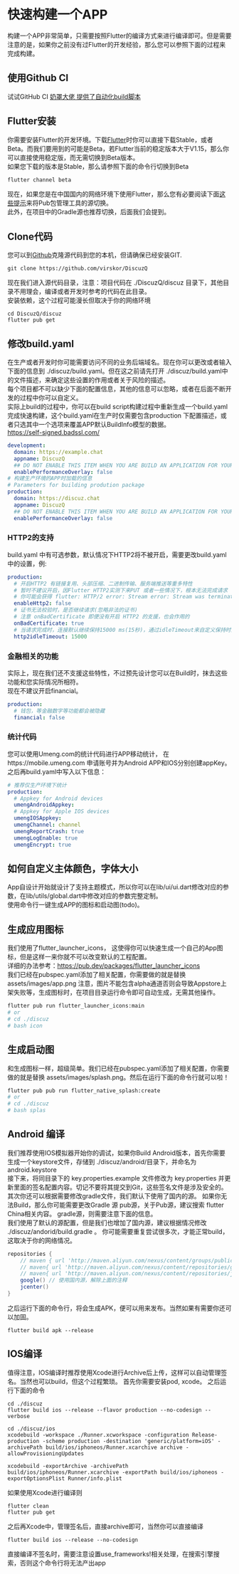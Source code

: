 # 快速构建一个APP
构建一个APP非常简单，只需要按照Flutter的编译方式来进行编译即可。但是需要注意的是，如果你之前没有过Flutter的开发经验，那么您可以参照下面的过程来完成构建。

## 使用Github CI
试试GitHub CI [奶罩大佬 提供了自动化build脚本](https://github.com/naizhao/Build-Discuz-Q-Flutter)


## Flutter安装
你需要安装Flutter的开发环境。下载[Flutter](http://flutter.dev/)时你可以直接下载Stable，或者Beta。而我们要用到的可能是Beta，若Flutter当前的稳定版本大于V1.15，那么你可以直接使用稳定版，而无需切换到Beta版本。  
如果您下载的版本是Stable，那么请参照下面的命令行切换到Beta
```sh
flutter channel beta
```
现在，如果您是在中国国内的网络环境下使用Flutter，那么您有必要阅读下面[这些提示](https://www.jianshu.com/p/2bb9e155cc8c)来将Pub包管理工具的源切换。  
此外，在项目中的Gradle源也推荐切换，后面我们会提到。

## Clone代码
您可以到[Github](https://github.com/virskor/DiscuzQ)克隆源代码到您的本机，但请确保已经安装GIT.
```
git clone https://github.com/virskor/DiscuzQ
```
现在我们进入源代码目录，注意：项目代码在 ./DiscuzQ/discuz 目录下，其他目录不用理会，编译或者开发时参考的代码在此目录。  
安装依赖，这个过程可能漫长但取决于你的网络环境
```
cd DiscuzQ/discuz
flutter pub get
```

## 修改build.yaml
在生产或者开发时你可能需要访问不同的业务后端域名。现在你可以更改或者输入下面的信息到 ./discuz/build.yaml。但在这之前请先打开 ./discuz/build.yaml中的文件描述，来确定这些设置的作用或者关于风险的描述。   
每个项目都不可以缺少下面的配置信息，其他的信息可以忽略，或者在后面不断开发的过程中你可以自定义。  
实际上build的过程中，你可以在build script构建过程中重新生成一个build.yaml完成快速构建，这个build.yaml在生产时仅需要包含production 下配置描述，或者只选其中一个选项来覆盖APP默认BuildInfo模型的数据。  
https://self-signed.badssl.com/
```yaml
development:
  domain: https://example.chat
  appname: DiscuzQ
  ## DO NOT ENABLE THIS ITEM WHEN YOU ARE BUILD AN APPLICATION FOR YOUR USERS
  enablePerformanceOverlay: false
# 构建生产环境的APP时加载的信息
# Parameters for building prodution package
production:
  domain: https://discuz.chat
  appname: DiscuzQ
  ## DO NOT ENABLE THIS ITEM WHEN YOU ARE BUILD AN APPLICATION FOR YOUR USERS
  enablePerformanceOverlay: false
```
### HTTP2的支持
build.yaml 中有可选参数，默认情况下HTTP2将不被开启，需要更改build.yaml中的设置，例:
```yaml
production:
  # 开启HTTP2 有链接复用、头部压缩、二进制传输、服务端推送等重多特性
  # 暂时不建议开启，因Flutter HTTP2实测下来PUT 或者一些情况下，根本无法完成请求
  # 你可能会获得 flutter: HTTP/2 error: Stream error: Stream was terminated by peer (errorCode: 1). 的错误
  enableHttp2: false
  # 证书无法校验时，是否继续请求(忽略非法的证书)
  # 注意 onBadCertificate 即便没有开启 HTTP2 的支援，也会作用的
  onBadCertificate: true 
  # 当请求完成时，连接默认继续保持15000 ms(15秒)，通过idleTimeout来自定义保持时间
  http2idleTimeout: 15000
```
### 金融相关的功能
实际上，现在我们还不支援这些特性，不过预先设计您可以在Build时，抹去这些功能和您实际情况所相符。  
现在不建议开启financial。
```yaml
production:
  # 钱包，等金融数字等功能都会被隐藏
  financial: false 
```

### 统计代码
您可以使用Umeng.com的统计代码进行APP移动统计， 在https://mobile.umeng.com 申请账号并为Android APP和IOS分别创建appKey。  
之后再build.yaml中写入以下信息：  
```yml
# 推荐仅生产环境下统计
production:
  # Appkey for Android devices
  umengAndroidAppkey: 
  # Appkey for Apple IOS devices
  umengIOSAppkey: 
  umengChannel: channel
  umengReportCrash: true
  umengLogEnable: true
  umengEncrypt: true
```

## 如何自定义主体颜色，字体大小
App自设计开始就设计了支持主题模式，所以你可以在lib/ui/ui.dart修改对应的参数，在lib/utils/global.dart中修改对应的参数完整定制。  
使用命令行一键生成APP的图标和启动图(todo)。

## 生成应用图标
我们使用了flutter_launcher_icons， 这使得你可以快速生成一个自己的App图标，但是这样一来你就不可以改变默认的工程配置。   
详细的办法参考：https://pub.dev/packages/flutter_launcher_icons   
我们已经在pubspec.yaml添加了相关配置，你需要做的就是替换 assets/images/app.png
注意，图片不能包含alpha通道否则会导致Appstore上架失败等，生成图标时，在项目目录运行命令即可自动生成，无需其他操作。   
```sh
flutter pub run flutter_launcher_icons:main
# or
# cd ./discuz
# bash icon
```

## 生成启动图
和生成图标一样，超级简单。我们已经在pubspec.yaml添加了相关配置，你需要做的就是替换 assets/images/splash.png。然后在运行下面的命令行就可以啦！ 

```sh
flutter pub pub run flutter_native_splash:create
# or
# cd ./discuz
# bash splas
```

## Android 编译
我们推荐使用IOS模拟器开始你的调试，如果你Build Android版本，首先你需要生成一个keystore文件，存储到 ./discuz/android/目录下，并命名为android.keystore   
接下来，将同目录下的 key.properties.example 文件修改为 key.properties 并更新里面的签名配置内容。切记不要将其提交到Git，这些签名文件是涉及安全的。其次你还可以根据需要修改gradle文件，我们默认下使用了国内的源。
如果你无法Build，那么你可能需要更改Gradle 源 pub源，关于Pub源，建议搜索 flutter China相关内容。 gradle源，则需要注意下面的信息。  
我们使用了默认的源配置，但是我们也增加了国内源，建议根据情况修改 ./discuz/andorid/build.gradle 。 你可能需要重复尝试很多次，才能正常build，这取决于你的网络情况。
```gradle
repositories {
    // maven { url 'http://maven.aliyun.com/nexus/content/groups/public' }
    // maven{ url 'http://maven.aliyun.com/nexus/content/repositories/google'}
    // maven{ url 'http://maven.aliyun.com/nexus/content/repositories/jcenter'}
    google() // 使用国内源，解除上面的注释
    jcenter()
}
```

之后运行下面的命令行，将会生成APK，便可以用来发布。当然如果有需要你还可以加固。
```
flutter build apk --release
```

## IOS编译
值得注意，IOS编译时推荐使用Xcode进行Archive后上传，这样可以自动管理签名。当然也可以build，但这个过程繁琐。
首先你需要安装pod, xcode。
之后运行下面的命令
```
cd ./discuz
flutter build ios --release --flavor production --no-codesign --verbose

cd ./discuz/ios
xcodebuild -workspace ./Runner.xcworkspace -configuration Release-production -scheme production -destination 'generic/platform=iOS' -archivePath build/ios/iphoneos/Runner.xcarchive archive -allowProvisioningUpdates

xcodebuild -exportArchive -archivePath build/ios/iphoneos/Runner.xcarchive -exportPath build/ios/iphoneos -exportOptionsPlist Runner/info.plist
```

如果使用Xcode进行编译则
```
flutter clean
flutter pub get
```
之后再Xcode中，管理签名后，直接archive即可，当然你可以直接编译
```
flutter build ios --release --no-codesign
```
直接编译不签名时，需要注意设置use_frameworks!相关处理，在搜索引擎搜索，否则这个命令行将无法产出app
